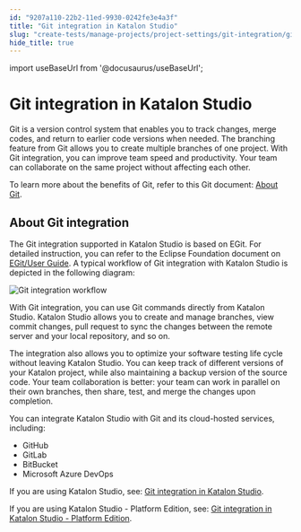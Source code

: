 ```yaml
---
id: "9207a110-22b2-11ed-9930-0242fe3e4a3f"
title: "Git integration in Katalon Studio"
slug: "create-tests/manage-projects/project-settings/git-integration/git-integration-in-katalon-studio"
hide_title: true
---
```

import useBaseUrl from '@docusaurus/useBaseUrl';


# <a id="id" class="anchor_top_offset"/><a id="ariaid-title1" class="anchor_top_offset"/>Git integration in <span xmlns="http://www.w3.org/1999/xhtml" className="ph">Katalon Studio</span> 

<p xmlns="http://www.w3.org/1999/xhtml" className="p">Git is a version control system that enables you to track changes, merge codes, and return to earlier code versions when needed. The branching feature from Git allows you to create multiple branches of one project. With Git integration, you can improve team speed and productivity. Your team can collaborate on the same project without affecting each other.</p> 
<p xmlns="http://www.w3.org/1999/xhtml" className="p">To learn more about the benefits of Git, refer to this Git document: <a className="xref j-external-link" href="https://git-scm.com/about" target="_blank">About Git</a>.</p> 

## <a id="id_1" class="anchor_top_offset"/>About Git integration

<p xmlns="http://www.w3.org/1999/xhtml" className="p">The Git integration supported in <span className="ph">Katalon Studio</span> is based on EGit. For detailed instruction, you can refer to the Eclipse Foundation document on <a className="xref j-external-link" href="http://wiki.eclipse.org/EGit/User_Guide" target="_blank">EGit/User Guide</a>. A typical workflow of Git integration with <span className="ph">Katalon Studio</span> is depicted in the following diagram:</p> 
<p xmlns="http://www.w3.org/1999/xhtml" className="p"><img className="image" width={750} src={useBaseUrl("/91e68480-22b2-11ed-9930-0242fe3e4a3f.png")} alt="Git integration workflow" /></p> 
<p xmlns="http://www.w3.org/1999/xhtml" className="p">With Git integration, you can use Git commands directly from <span className="ph">Katalon Studio</span>. <span className="ph">Katalon Studio</span> allows you to create and manage branches, view commit changes, pull request to sync the changes between the remote server and your local repository, and so on.</p> 
<p xmlns="http://www.w3.org/1999/xhtml" className="p">The integration also allows you to optimize your software testing life cycle without leaving <span className="ph">Katalon Studio</span>. You can keep track of different versions of your <span className="ph uicontrol">Katalon</span> project, while also maintaining a backup version of the source code. Your team collaboration is better: your team can work in parallel on their own branches, then share, test, and merge the changes upon completion.</p> 
<p xmlns="http://www.w3.org/1999/xhtml" className="p">You can integrate <span className="ph">Katalon Studio</span> with Git and its cloud-hosted services, including:</p> 
<ul xmlns="http://www.w3.org/1999/xhtml" className="ul"><li className="li">GitHub</li><li className="li">GitLab</li><li className="li">BitBucket</li><li className="li">Microsoft Azure DevOps</li></ul> 
<p xmlns="http://www.w3.org/1999/xhtml" className="p">If you are using <span className="ph">Katalon Studio</span>, see: <a className="xref" href="/docs/create-tests/manage-projects/project-settings/git-integration/work-with-git-in-katalon-studio">Git integration in Katalon Studio</a>.</p> 
<p xmlns="http://www.w3.org/1999/xhtml" className="p">If you are using <span className="ph">Katalon Studio - Platform Edition</span>, see: <a className="xref" href="/docs/create-tests/manage-projects/project-settings/git-integration/work-with-git-in-katalon-studio---platform-edition">Git integration in Katalon Studio - Platform Edition</a>.</p> 

